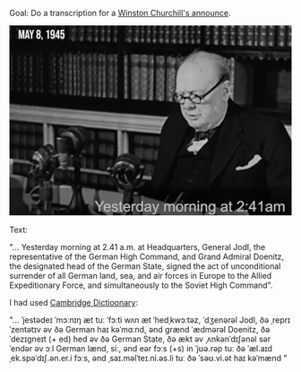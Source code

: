 Goal:
Do a transcription for a [Winston Churchill's announce](https://www.youtube.com/watch?v=aJ8cVi2tiH0&feature=youtu.be).

![Churchill.png](Churchill.png)

Text: 

"… Yesterday morning at 2.41 a.m. at Headquarters, General Jodl, the representative of the German High Command, and Grand Admiral Doenitz, the designated head of the German State, signed the act of unconditional surrender of all German land, sea, and air forces in Europe to the Allied Expeditionary Force, and simultaneously to the Soviet High Command".

I had used [Cambridge Dictioonary](https://dictionary.cambridge.org/dictionary/english/):

"... ˈjestədeɪ ˈmɔːnɪŋ æt tuː ˈfɔːti wʌn æt ˈhedˌkwɔːtəz, ˈdʒenərəl Jodl, ðə ˌreprɪˈzentətɪv əv ðə German haɪ kəˈmɑːnd, ənd 
ɡrænd ˈædmərəl Doenitz, ðə ˈdezɪɡneɪt (+ ed) hed əv ðə German State, ðə ækt əv ˌʌnkənˈdɪʃənəl sərˈendər əv ɔːl German lænd, siː, ənd eər fɔːs (+s) in ˈjʊə.rəp tuː ðə ˈæl.aɪd ˌek.spəˈdɪʃ.ən.er.i fɔːs, ənd ˌsaɪ.məlˈteɪ.ni.əs.li tuː ðə ˈsəʊ.vi.ət haɪ kəˈmænd "

